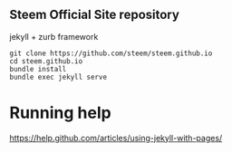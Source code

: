 Steem Official Site repository
---

jekyll + zurb framework

```
git clone https://github.com/steem/steem.github.io
cd steem.github.io
bundle install
bundle exec jekyll serve
```


Running help 
=======

https://help.github.com/articles/using-jekyll-with-pages/
